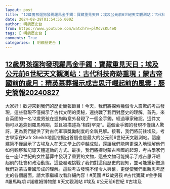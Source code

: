 ```yaml
---
layout: post
title: "12歲男孩遛狗發現羅馬金手鐲：寶藏重見天日；埃及公元前6世紀天文觀測站：古代科技奇跡重現；蒙古帝國前的歲月：精英墓葬揭示成吉思汗崛起前的風雲：歷史簡報20240827"
date: 2024-08-28T01:54:55.000Z
author: 明鏡歷史台
from: https://www.youtube.com/watch?v=plMdvsKL4eQ
tags: [ 明鏡歷史台 ]
comments: True
categories: [ 明鏡歷史台 ]
---
```

<!--1724810095000-->
[12歲男孩遛狗發現羅馬金手鐲：寶藏重見天日；埃及公元前6世紀天文觀測站：古代科技奇跡重現；蒙古帝國前的歲月：精英墓葬揭示成吉思汗崛起前的風雲：歷史簡報20240827](https://www.youtube.com/watch?v=plMdvsKL4eQ)
------

<div>
大家好！歡迎來到我們的歷史簡報節目！今天，我們將探索幾個令人震驚的考古發現，這些發現不僅揭示了古代文明的奧秘，還挑戰了我們對歷史的理解。首先，來自英國的一名12歲男孩在遛狗時意外發現了一個金手鐲，經過專家確認，這件文物可以追溯到羅馬時期，並且被描述為“相對罕見”。這個金手鐲的發現不僅讓人驚訝，更為我們提供了對古代軍事獎勵制度的全新見解。接著，我們將前往埃及，考古學家在Kafr Sheikh地區挖掘出首個也是最大的公元前6世紀天文觀測站。這座建築不僅展示了古埃及人在天文學上的卓越成就，還讓我們能夠更深入地理解他們如何觀察和記錄天體運動的方式。最後，我們將探討蒙古帝國的起源，考古學家們在一座12世紀的女性墓葬中發現了重要的文物，這些文物可能揭示了成吉思汗崛起前的社會和政治動態。這些發現挑戰了我們對這段歷史的認知，並可能重新塑造我們對蒙古帝國形成的理解。這些考古發現不僅令人興奮，更促使我們重新思考歷史的各個層面。請大家繼續收看詳細內容！#英國 #12歲男孩 #古代寶藏 #金手鐲 #羅馬時期 #諾維姆博物館 #天文觀測站 #埃及 #公元前6世紀 #古埃及
</div>
